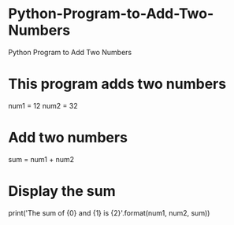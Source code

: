 # Python-Program-to-Add-Two-Numbers
Python Program to Add Two Numbers

# This program adds two numbers

num1 = 12
num2 = 32

# Add two numbers
sum = num1 + num2

# Display the sum
print('The sum of {0} and {1} is {2}'.format(num1, num2, sum))
